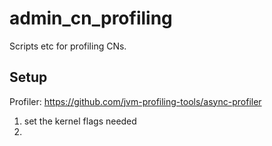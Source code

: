 # admin_cn_profiling

Scripts etc for profiling CNs.


## Setup

Profiler: https://github.com/jvm-profiling-tools/async-profiler

1. set the kernel flags needed
2. 
